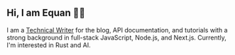 ## Hi, I am Equan 👋🏼 

I am a [Technical Writer](https://www.upwork.com/freelancers/equan) for the blog, API documentation, and tutorials with a strong background in full-stack JavaScript, Node.js, and Next.js.
Currently, I'm interested in Rust and AI.

  






